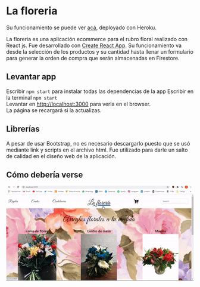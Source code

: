 # La floreria

Su funcionamiento se puede ver [acá](https://lafloreriaecommerce.herokuapp.com/), deployado con Heroku. 

La floreria es una aplicación ecommerce para el rubro floral realizado con React js. Fue desarrollado con [Create React App](https://github.com/facebook/create-react-app). Su funcionamiento va desde la selección de los productos y su cantidad hasta llenar un formulario para generar la orden de compra que serán almacenadas en Firestore. 

## Levantar app

Escribir `npm start` para instalar todas las dependencias de la app
Escribir en la terminal  `npm start` <br>
Levantar en [http://localhost:3000](http://localhost:3000/) para verla en el browser. <br>
La página se recargará si la actualizas.

## Librerías

A pesar de usar Bootstrap, no es necesario descargarlo puesto que se usó mediante link y scripts en el archivo html. Fue utilizado para darle un salto de calidad en el diseño web de la aplicación.

## Cómo debería verse

![](proyectoreact.gif)